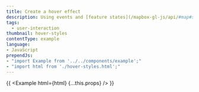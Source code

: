 ```yaml
---
title: Create a hover effect
description: Using events and [feature states](/mapbox-gl-js/api/#map#setfeaturestate) to create a per feature hover effect.
tags:
  - user-interaction
thumbnail: hover-styles
contentType: example
language:
- JavaScript
prependJs:
- "import Example from '../../components/example';"
- "import html from './hover-styles.html';"
---
```


{{ <Example html={html} {...this.props} /> }}
